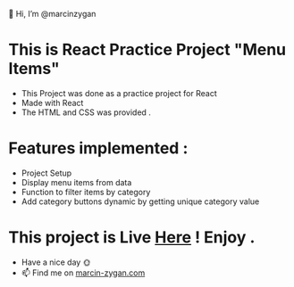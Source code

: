 👋 Hi, I’m @marcinzygan

# This is React Practice Project "Menu Items"

- This Project was done as a practice project for React
- Made with React
- The HTML and CSS was provided .

# Features implemented :

- Project Setup
- Display menu items from data
- Function to filter items by category
- Add category buttons dynamic by getting unique category value

# This project is Live <a href="https://mz-react-accordion.netlify.app">Here</a> ! Enjoy .

- Have a nice day 🌞
- 📫 Find me on <a href="https://marcin-zygan.com">marcin-zygan.com</a>
